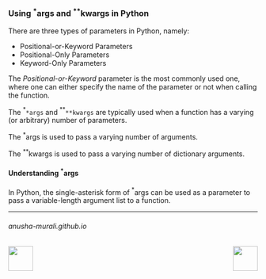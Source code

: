 ### Using $^*$args and $^{**}$kwargs in Python


There are three types of parameters in Python, namely:
- Positional-or-Keyword Parameters
- Positional-Only Parameters
- Keyword-Only Parameters

The *Positional-or-Keyword* parameter is the most commonly used one, where one can either specify the name of the parameter or not when calling the function.

The $^*$`*args` and $^{**}$`**kwargs` are typically used when a function has a varying (or arbitrary) number of
parameters.

The $^*$args is used to pass a varying number of arguments.

The $^{**}$kwargs is used to pass a varying number of dictionary arguments.

#### Understanding $^*$args

In Python, the single-asterisk form of $^*$args can be used as a parameter to pass a variable-length argument list to a function.

* * *
###### anusha-murali.github.io


<img src="https://github.com/anusha-murali/anusha-murali.github.io/assets/111596338/639243aa-2857-4595-a65a-7852762bb002" width="50" height="50" align="left">

[<img src="https://github.com/user-attachments/assets/989cfb30-4fb8-40f8-a812-8a054869aa32" width="50" height="50" align="right">](../index.md)

